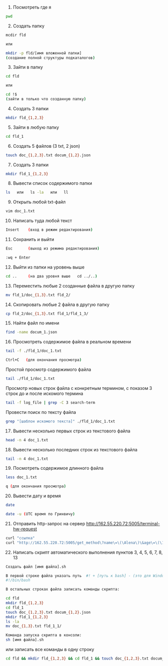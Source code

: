 1. Посмотреть где я
```bash
pwd
```
2. Создать папку
```bash
mcdir fld

или

mkdir -p fld/[имя вложенной папки]
(создание полной структуры подкаталогов)
```
3. Зайти в папку
```bash
cd fld

или

cd !$ 
(зайти в только что созданную папку)
```
4. Создать 3 папки
```bash
mkdir fld_{1,2,3}
```
5. Зайти в любую папку
```bash
cd fld_1
```
6. Создать 5 файлов (3 txt, 2 json)
```bash
touch doc_{1,2,3}.txt docum_{1,2}.json
```
7. Создать 3 папки
```bash
mkdir fld_1_{1,2,3}
```
8. Вывести список содержимого папки
```bash
ls   или   ls -la   или   ll
```
9. Открыть любой txt-файл
```bash
vim doc_1.txt
```
10. Написать туда любой текст
```bash
Insert    (вход в режим редактирования)
```
11. Сохранить и выйти
```bash
Esc       (выход из режима редактирования)

:wq + Enter
```
12. Выйти из папки на уровень выше
```bash
cd ..     (на два уровня выше   cd ../..)
```
13. Переместить любые 2 созданные файла в другую папку
```bash
mv fld_1/doc_{1,3}.txt fld_2/
```
14. Скопировать любые 2 файла в другую папку
```bash
cp fld_2/doc_{1,3}.txt fld_1/fld_1_3/
```
15. Найти файл по имени
```bash
find -name docum_1.json
```
16. Просмотреть содержимое файла в реальном времени
```bash
tail -f ./fld_1/doc_1.txt

Ctrl+C   (для окончания просмотра)
```
Простой просмотр содержимого файла
```bash
tail ./fld_1/doc_1.txt
```
Просмотр новых строк файла с конкретным термином, с показом 3 строк до и после искомого термина
```bash
tail -f log_file | grep -C 3 search-term
```
Провести поиск по тексту файла
```bash
grep "[шаблон искомого текста]" ./fld_1/doc_1.txt
```
17. Вывести несколько первых строк из текстового файла
```bash
head -n 4 doc_1.txt
```
18. Вывести несколько последних строк из текстового файла
```bash
tail -n 4 doc_1.txt
```
19. Посмотреть содержимое длинного файла
```bash
less doc_1.txt

q (для окончания просмотра)
```
20. Вывести дату и время
```bash
date

date -u (UTC время по Гринвичу)
```
21. Отправить http-запрос на сервер http://162.55.220.72:5005/terminal-hw-request
```bash
curl "ссылка"
curl "http://162.55.220.72:5005/get_method\?name\=\(\Alena\)\&age\=\(\18\)"
```
22. Написать скрипт автоматического выполнения пунктов 3, 4, 5, 6, 7, 8, 13
```bash
Создать файл [имя файла].sh

В первой строке файла указать путь  #! + [путь к bash] - (это для Windows):  
#!/bin/bash

В остальных строках файла записать команды скрипта:

cd fld
mkdir fld_{1,2,3}
cd fld_1
touch doc_{1,2,3}.txt docum_{1,2}.json
mkdir fld_1_{1,2,3}
ls -la
mv doc_{1,3}.txt fld_1_1/

Команда запуска скрипта в консоли:
sh [имя файла].sh
```
или записать все команды в одну строку
```bash
cd fld && mkdir fld_{1,2,3} && cd fld_1 && touch doc_{1,2,3}.txt docum_{1,2}.json && mkdir fld_1_{1,2,3} && ls -la && mv doc_{1,3}.txt fld_1_1/
```

